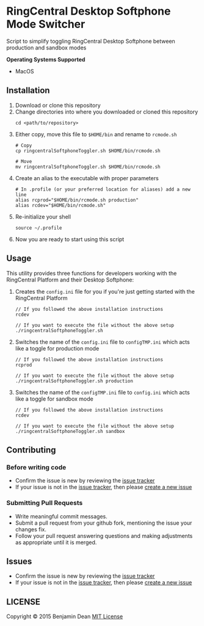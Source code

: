 # RingCentral Desktop Softphone Mode Switcher
Script to simplify toggling RingCentral Desktop Softphone between production and sandbox modes

**Operating Systems Supported**

* MacOS

## Installation

1. Download or clone this repository
2. Change directories into where you downloaded or cloned this repository
    ```
    cd <path/to/repository>
    ```
3. Either copy, move this file to `$HOME/bin` and rename to `rcmode.sh`
    ```
    # Copy
    cp ringcentralSoftphoneToggler.sh $HOME/bin/rcmode.sh

    # Move
    mv ringcentralSoftphoneToggler.sh $HOME/bin/rcmode.sh
    ```
4. Create an alias to the executable with proper parameters
    ```
    # In .profile (or your preferred location for aliases) add a new line
    alias rcprod="$HOME/bin/rcmode.sh production"
    alias rcdev="$HOME/bin/rcmode.sh"
    ```
5. Re-initialize your shell
    ```
    source ~/.profile
    ```
6. Now you are ready to start using this script

## Usage

This utility provides three functions for developers working with the RingCentral Platform and their Desktop Softphone:

1. Creates the `config.ini` file for you if you're just getting started with the RingCentral Platform
    ```
    // If you followed the above installation instructions
    rcdev

    // If you want to execute the file without the above setup
    ./ringcentralSoftphoneToggler.sh
    ```
2. Switches the name of the `config.ini` file to `configTMP.ini` which acts like a toggle for production mode
    ```
    // If you followed the above installation instructions
    rcprod

    // If you want to execute the file without the above setup
    ./ringcentralSoftphoneToggler.sh production
    ```
3. Switches the name of the `configTMP.ini` file to `config.ini` which acts like a toggle for sandbox mode
    ```
    // If you followed the above installation instructions
    rcdev

    // If you want to execute the file without the above setup
    ./ringcentralSoftphoneToggler.sh sandbox
    ```

## Contributing

### Before writing code

* Confirm the issue is new by reviewing the [issue tracker](https://github.com/bdeanindy/ringcentral-toggle-softphone-dev-mode.git)
* If your issue is not in the [issue tracker](https://github.com/bdeanindy/ringcentral-toggle-softphone-dev-mode.git), then please [create a new issue](https://github.com/bdeanindy/ringcentral-toggle-softphone-dev-mode/issues/new)

### Submitting Pull Requests

* Write meaningful commit messages.
* Submit a pull request from your github fork, mentioning the issue your changes fix.
* Follow your pull request answering questions and making adjustments as appropriate until it is merged.

## Issues

* Confirm the issue is new by reviewing the [issue tracker](https://github.com/bdeanindy/ringcentral-toggle-softphone-dev-mode.git)
* If your issue is not in the [issue tracker](https://github.com/bdeanindy/ringcentral-toggle-softphone-dev-mode.git), then please [create a new issue](https://github.com/bdeanindy/ringcentral-toggle-softphone-dev-mode/issues/new)

## LICENSE

Copyright &copy; 2015 Benjamin Dean
[MIT License](/LICENSE)
